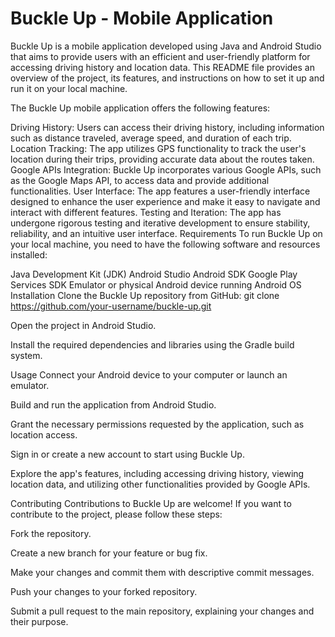 # Buckle Up - Mobile Application
Buckle Up is a mobile application developed using Java and Android Studio that aims to provide users with an efficient and user-friendly platform for accessing driving history and location data. This README file provides an overview of the project, its features, and instructions on how to set it up and run it on your local machine.


The Buckle Up mobile application offers the following features:

Driving History: Users can access their driving history, including information such as distance traveled, average speed, and duration of each trip.
Location Tracking: The app utilizes GPS functionality to track the user's location during their trips, providing accurate data about the routes taken.
Google APIs Integration: Buckle Up incorporates various Google APIs, such as the Google Maps API, to access data and provide additional functionalities.
User Interface: The app features a user-friendly interface designed to enhance the user experience and make it easy to navigate and interact with different features.
Testing and Iteration: The app has undergone rigorous testing and iterative development to ensure stability, reliability, and an intuitive user interface.
Requirements
To run Buckle Up on your local machine, you need to have the following software and resources installed:

Java Development Kit (JDK)
Android Studio
Android SDK
Google Play Services SDK
Emulator or physical Android device running Android OS
Installation
Clone the Buckle Up repository from GitHub:
git clone https://github.com/your-username/buckle-up.git

Open the project in Android Studio.

Install the required dependencies and libraries using the Gradle build system.

Usage
Connect your Android device to your computer or launch an emulator.

Build and run the application from Android Studio.

Grant the necessary permissions requested by the application, such as location access.

Sign in or create a new account to start using Buckle Up.

Explore the app's features, including accessing driving history, viewing location data, and utilizing other functionalities provided by Google APIs.

Contributing
Contributions to Buckle Up are welcome! If you want to contribute to the project, please follow these steps:

Fork the repository.

Create a new branch for your feature or bug fix.

Make your changes and commit them with descriptive commit messages.

Push your changes to your forked repository.

Submit a pull request to the main repository, explaining your changes and their purpose.
